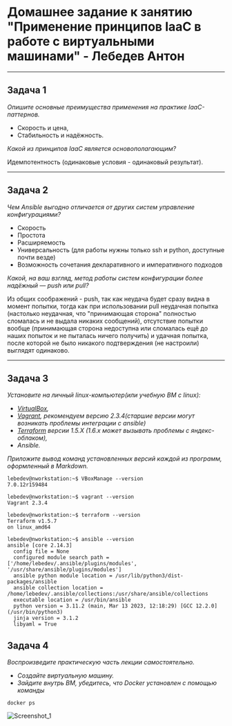 # Домашнее задание к занятию "Применение принципов IaaC в работе с виртуальными машинами" - Лебедев Антон

---

## Задача 1

*Опишите основные преимущества применения на практике IaaC-паттернов.*

 - Скорость и цена,
 - Стабильность и надёжность.

*Какой из принципов IaaC является основополагающим?*

Идемпотентность (одинаковые условия - одинаковый результат).

---

## Задача 2

*Чем Ansible выгодно отличается от других систем управление конфигурациями?*

 - Скорость
 - Простота
 - Расширяемость
 - Универсальность (для работы нужны только ssh и python, доступные почти везде)
 - Возможность сочетания декларативного и императивного подходов

*Какой, на ваш взгляд, метод работы систем конфигурации более надёжный — push или pull?*

Из общих соображений - push, так как неудача будет сразу видна в момент попытки, тогда как при использовании pull неудачная попытка (настолько неудачная, что "принимающая сторона" полностью сломалась и не выдала никаких сообщений), отсутствие попытки вообще (принимающая сторона недоступна или сломалась ещё до наших попыток и не пыталась ничего получить) и удачная попытка, после которой не было никакого подтверждения (не настроили) выглядят одинаково.

---

## Задача 3

*Установите на личный linux-компьютер(или учебную ВМ с linux):*

- *[VirtualBox](https://www.virtualbox.org/),*
- *[Vagrant](https://github.com/netology-code/devops-materials), рекомендуем версию 2.3.4(старшие версии могут возникать проблемы интеграции с ansible)*
- *[Terraform](https://github.com/netology-code/devops-materials/blob/master/README.md)  версии 1.5.Х (1.6.х может вызывать проблемы с яндекс-облаком),*
- *Ansible.*

*Приложите вывод команд установленных версий каждой из программ, оформленный в Markdown.*

```
lebedev@nworkstation:~$ VBoxManage --version
7.0.12r159484
```

```
lebedev@nworkstation:~$ vagrant --version
Vagrant 2.3.4
```

```
lebedev@nworkstation:~$ terraform --version
Terraform v1.5.7
on linux_amd64
```

```
lebedev@nworkstation:~$ ansible --version
ansible [core 2.14.3]
  config file = None
  configured module search path = ['/home/lebedev/.ansible/plugins/modules', '/usr/share/ansible/plugins/modules']
  ansible python module location = /usr/lib/python3/dist-packages/ansible
  ansible collection location = /home/lebedev/.ansible/collections:/usr/share/ansible/collections
  executable location = /usr/bin/ansible
  python version = 3.11.2 (main, Mar 13 2023, 12:18:29) [GCC 12.2.0] (/usr/bin/python3)
  jinja version = 3.1.2
  libyaml = True
```

## Задача 4 

*Воспроизведите практическую часть лекции самостоятельно.*

- *Создайте виртуальную машину.*
- *Зайдите внутрь ВМ, убедитесь, что Docker установлен с помощью команды*
```
docker ps
```


![Screenshot_1](https://github.com/Lebedun/HomeWork-Blank/blob/??-??/img/Screenshot_1.jpg)

